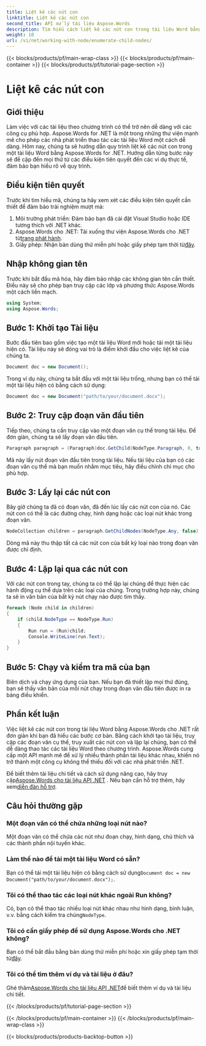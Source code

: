 ```yaml
---
title: Liệt kê các nút con
linktitle: Liệt kê các nút con
second_title: API xử lý tài liệu Aspose.Words
description: Tìm hiểu cách liệt kê các nút con trong tài liệu Word bằng Aspose.Words cho .NET với hướng dẫn từng bước này.
weight: 10
url: /vi/net/working-with-node/enumerate-child-nodes/
---
```


{{< blocks/products/pf/main-wrap-class >}}
{{< blocks/products/pf/main-container >}}
{{< blocks/products/pf/tutorial-page-section >}}

# Liệt kê các nút con

## Giới thiệu

Làm việc với các tài liệu theo chương trình có thể trở nên dễ dàng với các công cụ phù hợp. Aspose.Words for .NET là một trong những thư viện mạnh mẽ cho phép các nhà phát triển thao tác các tài liệu Word một cách dễ dàng. Hôm nay, chúng ta sẽ hướng dẫn quy trình liệt kê các nút con trong một tài liệu Word bằng Aspose.Words for .NET. Hướng dẫn từng bước này sẽ đề cập đến mọi thứ từ các điều kiện tiên quyết đến các ví dụ thực tế, đảm bảo bạn hiểu rõ về quy trình.

## Điều kiện tiên quyết

Trước khi tìm hiểu mã, chúng ta hãy xem xét các điều kiện tiên quyết cần thiết để đảm bảo trải nghiệm mượt mà:

1. Môi trường phát triển: Đảm bảo bạn đã cài đặt Visual Studio hoặc IDE tương thích với .NET khác.
2.  Aspose.Words cho .NET: Tải xuống thư viện Aspose.Words cho .NET từ[trang phát hành](https://releases.aspose.com/words/net/).
3.  Giấy phép: Nhận bản dùng thử miễn phí hoặc giấy phép tạm thời từ[đây](https://purchase.aspose.com/temporary-license/).

## Nhập không gian tên

Trước khi bắt đầu mã hóa, hãy đảm bảo nhập các không gian tên cần thiết. Điều này sẽ cho phép bạn truy cập các lớp và phương thức Aspose.Words một cách liền mạch.

```csharp
using System;
using Aspose.Words;
```

## Bước 1: Khởi tạo Tài liệu

Bước đầu tiên bao gồm việc tạo một tài liệu Word mới hoặc tải một tài liệu hiện có. Tài liệu này sẽ đóng vai trò là điểm khởi đầu cho việc liệt kê của chúng ta.

```csharp
Document doc = new Document();
```

Trong ví dụ này, chúng ta bắt đầu với một tài liệu trống, nhưng bạn có thể tải một tài liệu hiện có bằng cách sử dụng:

```csharp
Document doc = new Document("path/to/your/document.docx");
```

## Bước 2: Truy cập đoạn văn đầu tiên

Tiếp theo, chúng ta cần truy cập vào một đoạn văn cụ thể trong tài liệu. Để đơn giản, chúng ta sẽ lấy đoạn văn đầu tiên.

```csharp
Paragraph paragraph = (Paragraph)doc.GetChild(NodeType.Paragraph, 0, true);
```

Mã này lấy nút đoạn văn đầu tiên trong tài liệu. Nếu tài liệu của bạn có các đoạn văn cụ thể mà bạn muốn nhắm mục tiêu, hãy điều chỉnh chỉ mục cho phù hợp.

## Bước 3: Lấy lại các nút con

Bây giờ chúng ta đã có đoạn văn, đã đến lúc lấy các nút con của nó. Các nút con có thể là các đường chạy, hình dạng hoặc các loại nút khác trong đoạn văn.

```csharp
NodeCollection children = paragraph.GetChildNodes(NodeType.Any, false);
```

Dòng mã này thu thập tất cả các nút con của bất kỳ loại nào trong đoạn văn được chỉ định.

## Bước 4: Lặp lại qua các nút con

Với các nút con trong tay, chúng ta có thể lặp lại chúng để thực hiện các hành động cụ thể dựa trên các loại của chúng. Trong trường hợp này, chúng ta sẽ in văn bản của bất kỳ nút chạy nào được tìm thấy.

```csharp
foreach (Node child in children)
{
    if (child.NodeType == NodeType.Run)
    {
        Run run = (Run)child;
        Console.WriteLine(run.Text);
    }
}
```

## Bước 5: Chạy và kiểm tra mã của bạn

Biên dịch và chạy ứng dụng của bạn. Nếu bạn đã thiết lập mọi thứ đúng, bạn sẽ thấy văn bản của mỗi nút chạy trong đoạn văn đầu tiên được in ra bảng điều khiển.

## Phần kết luận

Việc liệt kê các nút con trong tài liệu Word bằng Aspose.Words cho .NET rất đơn giản khi bạn đã hiểu các bước cơ bản. Bằng cách khởi tạo tài liệu, truy cập các đoạn văn cụ thể, truy xuất các nút con và lặp lại chúng, bạn có thể dễ dàng thao tác các tài liệu Word theo chương trình. Aspose.Words cung cấp một API mạnh mẽ để xử lý nhiều thành phần tài liệu khác nhau, khiến nó trở thành một công cụ không thể thiếu đối với các nhà phát triển .NET.

 Để biết thêm tài liệu chi tiết và cách sử dụng nâng cao, hãy truy cập[Aspose.Words cho tài liệu API .NET](https://reference.aspose.com/words/net/) . Nếu bạn cần hỗ trợ thêm, hãy xem[diễn đàn hỗ trợ](https://forum.aspose.com/c/words/8).

## Câu hỏi thường gặp

### Một đoạn văn có thể chứa những loại nút nào?
Một đoạn văn có thể chứa các nút như đoạn chạy, hình dạng, chú thích và các thành phần nội tuyến khác.

### Làm thế nào để tải một tài liệu Word có sẵn?
 Bạn có thể tải một tài liệu hiện có bằng cách sử dụng`Document doc = new Document("path/to/your/document.docx");`.

### Tôi có thể thao tác các loại nút khác ngoài Run không?
 Có, bạn có thể thao tác nhiều loại nút khác nhau như hình dạng, bình luận, v.v. bằng cách kiểm tra chúng`NodeType`.

### Tôi có cần giấy phép để sử dụng Aspose.Words cho .NET không?
 Bạn có thể bắt đầu bằng bản dùng thử miễn phí hoặc xin giấy phép tạm thời từ[đây](https://purchase.aspose.com/temporary-license/).

### Tôi có thể tìm thêm ví dụ và tài liệu ở đâu?
 Ghé thăm[Aspose.Words cho tài liệu API .NET](https://reference.aspose.com/words/net/)để biết thêm ví dụ và tài liệu chi tiết.

{{< /blocks/products/pf/tutorial-page-section >}}

{{< /blocks/products/pf/main-container >}}
{{< /blocks/products/pf/main-wrap-class >}}

{{< blocks/products/products-backtop-button >}}
